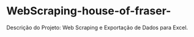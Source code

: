 # WebScraping-house-of-fraser-
Descrição do Projeto: Web Scraping e Exportação de Dados para Excel.
